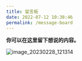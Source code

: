 ```yaml
---
title: 留言板
date: 2022-07-12 10:38:46
permalink: /message-board
---
```


**你可以在这里留下想说的内容。**

![image_20230228_121314](https://cdn.staticaly.com/gh/lvsoso/tu/main/img/image_20230228_121314.jpg)